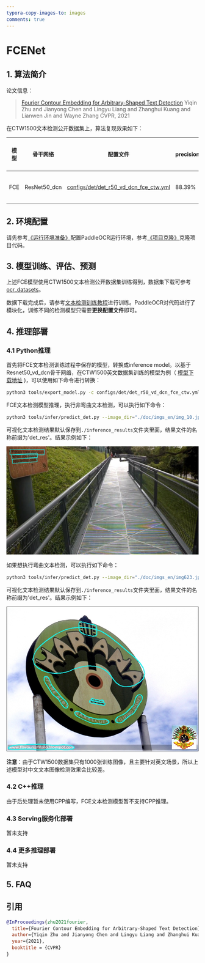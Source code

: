 ```yaml
---
typora-copy-images-to: images
comments: true
---
```


# FCENet
## 1. 算法简介

论文信息：
> [Fourier Contour Embedding for Arbitrary-Shaped Text Detection](https://arxiv.org/abs/2104.10442)
> Yiqin Zhu and Jianyong Chen and Lingyu Liang and Zhanghui Kuang and Lianwen Jin and Wayne Zhang
> CVPR, 2021

在CTW1500文本检测公开数据集上，算法复现效果如下：

| 模型  |骨干网络|配置文件|precision|recall|Hmean|下载链接|
|-----| --- | --- | --- | --- | --- | --- |
| FCE | ResNet50_dcn | [configs/det/det_r50_vd_dcn_fce_ctw.yml](../../configs/det/det_r50_vd_dcn_fce_ctw.yml)| 88.39%|82.18%|85.27%|[训练模型](https://paddleocr.bj.bcebos.com/contribution/det_r50_dcn_fce_ctw_v2.0_train.tar)|

## 2. 环境配置
请先参考[《运行环境准备》](../../ppocr/environment.md)配置PaddleOCR运行环境，参考[《项目克隆》](../../ppocr/blog/clone.md)克隆项目代码。

## 3. 模型训练、评估、预测
上述FCE模型使用CTW1500文本检测公开数据集训练得到，数据集下载可参考 [ocr_datasets](./dataset/ocr_datasets.md)。

数据下载完成后，请参考[文本检测训练教程](./detection.md)进行训练。PaddleOCR对代码进行了模块化，训练不同的检测模型只需要**更换配置文件**即可。

## 4. 推理部署
### 4.1 Python推理
首先将FCE文本检测训练过程中保存的模型，转换成inference model。以基于Resnet50_vd_dcn骨干网络，在CTW1500英文数据集训练的模型为例（ [模型下载地址](https://paddleocr.bj.bcebos.com/contribution/det_r50_dcn_fce_ctw_v2.0_train.tar) )，可以使用如下命令进行转换：

```bash
python3 tools/export_model.py -c configs/det/det_r50_vd_dcn_fce_ctw.yml -o Global.pretrained_model=./det_r50_dcn_fce_ctw_v2.0_train/best_accuracy  Global.save_inference_dir=./inference/det_fce
```

FCE文本检测模型推理，执行非弯曲文本检测，可以执行如下命令：

```bash
python3 tools/infer/predict_det.py --image_dir="./doc/imgs_en/img_10.jpg" --det_model_dir="./inference/det_fce/" --det_algorithm="FCE" --det_fce_box_type=quad
```

可视化文本检测结果默认保存到`./inference_results`文件夹里面，结果文件的名称前缀为'det_res'。结果示例如下：

![img](./images/det_res_img_10_fce.jpg)

如果想执行弯曲文本检测，可以执行如下命令：

```bash
python3 tools/infer/predict_det.py --image_dir="./doc/imgs_en/img623.jpg" --det_model_dir="./inference/det_fce/" --det_algorithm="FCE" --det_fce_box_type=poly
```

可视化文本检测结果默认保存到`./inference_results`文件夹里面，结果文件的名称前缀为'det_res'。结果示例如下：

![img](./images/det_res_img623_fce.jpg)

**注意**：由于CTW1500数据集只有1000张训练图像，且主要针对英文场景，所以上述模型对中文文本图像检测效果会比较差。

### 4.2 C++推理
由于后处理暂未使用CPP编写，FCE文本检测模型暂不支持CPP推理。

### 4.3 Serving服务化部署
暂未支持

### 4.4 更多推理部署
暂未支持

## 5. FAQ


## 引用
```bibtex
@InProceedings{zhu2021fourier,
  title={Fourier Contour Embedding for Arbitrary-Shaped Text Detection},
  author={Yiqin Zhu and Jianyong Chen and Lingyu Liang and Zhanghui Kuang and Lianwen Jin and Wayne Zhang},
  year={2021},
  booktitle = {CVPR}
}
```
